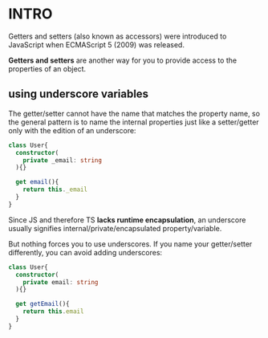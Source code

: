 # INTRO
Getters and setters (also known as accessors) were introduced to JavaScript when ECMAScript 5 (2009) was released.

**Getters and setters** are another way for you to provide access to the properties of an object.






##  using underscore variables
The getter/setter cannot have the name that matches the property name,
so the general pattern is to name the internal properties just like a setter/getter only with the edition of an underscore:

```typescript
class User{
  constructor(
    private _email: string
  ){}

  get email(){
    return this._email
  }
}
```

Since JS and therefore TS **lacks runtime encapsulation**, an underscore usually signifies internal/private/encapsulated property/variable.

But nothing forces you to use underscores. If you name your getter/setter differently, you can avoid adding underscores:

```typescript
class User{
  constructor(
    private email: string
  ){}

  get getEmail(){
    return this.email
  }
}
```